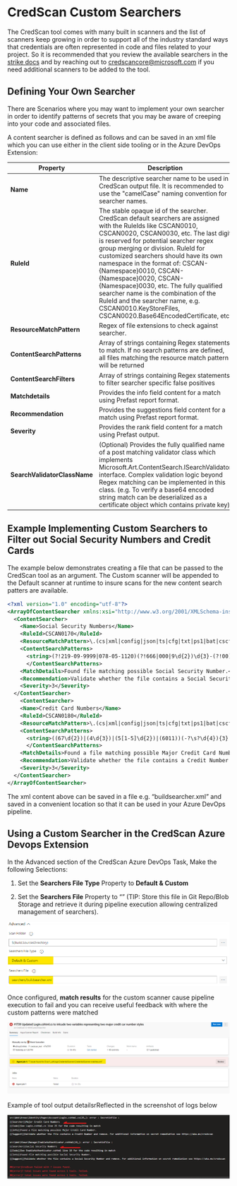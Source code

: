 # CredScan Custom Searchers

The CredScan tool comes with many built in scanners and the list of
scanners keep growing in order to support all of the industry standard
ways that credentials are often represented in code and files related to
your project. So it is recommended that you review the available
searchers in the [strike docs](https://strikecommunity.azurewebsites.net/articles/4114/credential-scanner-overview.html) and by reaching out to <credscancore@microsoft.com> if you
need additional scanners to be added to the tool.

## Defining Your Own Searcher

There are Scenarios where you may want to implement your own searcher in
order to identify patterns of secrets that you may be aware of creeping
into your code and associated files.

A content searcher is defined as follows and can be saved in an xml file
which you can use either in the client side tooling or in the Azure
DevOps Extension:

| **Property**                  | **Description**                                                                                                                                                                                                                                                                                                                                                                                                                                                                                                                                         |
|-------------------------------|---------------------------------------------------------------------------------------------------------------------------------------------------------------------------------------------------------------------------------------------------------------------------------------------------------------------------------------------------------------------------------------------------------------------------------------------------------------------------------------------------------------------------------------------------------|
| **Name**                      | The descriptive searcher name to be used in CredScan output file. It is recommended to use the "camelCase" naming convention for searcher names.                                                                                                                                                                                                                                                                                                                                                                                                             |
| **RuleId**                    | The stable opaque id of the searcher. CredScan default searchers are assigned with the RuleIds like CSCAN0010, CSCAN0020, CSCAN0030, etc. The last digit is reserved for potential searcher regex group merging or division. RuleId for customized searchers should have its own namespace in the format of: CSCAN-{Namespace}0010, CSCAN-{Namespace}0020, CSCAN-{Namespace}0030, etc. The fully qualified searcher name is the combination of the RuleId and the searcher name, e.g. CSCAN0010.KeyStoreFiles, CSCAN0020.Base64EncodedCertificate, etc. |
| **ResourceMatchPattern**      | Regex of file extensions to check against searcher.                                                                                                                                                                                                                                                                                                                                                                                                                                                                                                     |
| **ContentSearchPatterns**     | Array of strings containing Regex statements to match. If no search patterns are defined, all files matching the resource match pattern will be returned                                                                                                                                                                                                                                                                                                                                                                                                |
| **ContentSearchFilters**      | Array of strings containing Regex statements to filter searcher specific false positives                                                                                                                                                                                                                                                                                                                                                                                                                                                                |
| **Matchdetails**              | Provides the info field content for a match using Prefast report format.                                                                                                                                                                                                                                                                                                                                                                                                                                                                                |
| **Recommendation**            | Provides the suggestions field content for a match using Prefast report format.                                                                                                                                                                                                                                                                                                                                                                                                                                                                         |
| **Severity**                  | Provides the rank field content for a match using Prefast output.                                                                                                                                                                                                                                                                                                                                                                                                                                                                                       |
| **SearchValidatorClassName** | (Optional) Provides the fully qualified name of a post matching validator class which implements Microsoft.Art.ContentSearch.ISearchValidator interface. Complex validation logic beyond Regex matching can be implemented in this class. (e.g. To verify a base64 encoded string match can be deserialized as a certificate object which contains private key)

## Example Implementing Custom Searchers to Filter out Social Security Numbers and Credit Cards

The example below demonstrates creating a file that can be passed to the
CredScan tool as an argument. The Custom scanner will be appended to the
Default scanner at runtime to insure scans for the new content search
patters are available.

```XML
<?xml version="1.0" encoding="utf-8"?>
<ArrayOfContentSearcher xmlns:xsi="http://www.w3.org/2001/XMLSchema-instance" xmlns:xsd="http://www.w3.org/2001/XMLSchema">
  <ContentSearcher>
    <Name>Social Security Numbers</Name>
    <RuleId>CSCAN0170</RuleId>
    <ResourceMatchPattern>\.(cs|xml|config|json|ts|cfg|txt|ps1|bat|cscfg|publishsettings|cmd|psm1|aspx|asmx|vbs|added_cluster|clean|pubxml|ccf|ini|svd|sql|c|xslt|csv|FF|ExtendedTests|settings|cshtml|template|trd|argfile)$|(config|certificate|publish|UT)\.js$|(commands|user|tests)\.cpp$</ResourceMatchPattern>
    <ContentSearchPatterns>
      <string>(?!219-09-9999|078-05-1120)(?!666|000|9\d{2})\d{3}-(?!00)\d{2}-(?!0{4})\d{4}|(?!219099999|078051120)(?!666|000|9\d{2})\d{3}(?!00)\d{2}(?!0{4})\d{4}</string>
      </ContentSearchPatterns>
    <MatchDetails>Found file matching possible Social Security Number.</MatchDetails>
    <Recommendation>Validate whether the file contains a Social Security Number and remove. For additional information on secret remediation see https://aka.ms/credscan </Recommendation>
    <Severity>3</Severity>
  </ContentSearcher>
    <ContentSearcher>
    <Name>Credit Card Numbers</Name>
    <RuleId>CSCAN0180</RuleId>
    <ResourceMatchPattern>\.(cs|xml|config|json|ts|cfg|txt|ps1|bat|cscfg|publishsettings|cmd|psm1|aspx|asmx|vbs|added_cluster|clean|pubxml|ccf|ini|svd|sql|c|xslt|csv|FF|ExtendedTests|settings|cshtml|template|trd|argfile)$|(config|certificate|publish|UT)\.js$|(commands|user|tests)\.cpp$</ResourceMatchPattern>
    <ContentSearchPatterns>
      <string>((67\d{2})|(4\d{3})|(5[1-5]\d{2})|(6011))(-?\s?\d{4}){3}|(3[4,7])\d{2}-?\s?\d{6}-?\s?\d{5}</string>
      </ContentSearchPatterns>
    <MatchDetails>Found a file matching possible Major Credit Card Number.</MatchDetails>
    <Recommendation>Validate whether the file contains a Credit Number and remove. For additional information on secret remediation see https://aka.ms/credscan </Recommendation>
    <Severity>3</Severity>
  </ContentSearcher>
</ArrayOfContentSearcher>
```

The xml content above can be saved in a file e.g. “buildsearcher.xml”
and saved in a convenient location so that it can be used in your Azure
DevOps pipeline.

## Using a Custom Searcher in the CredScan Azure Devops Extension

In the Advanced section of the CredScan Azure DevOps Task, Make the
following Selections:

1. Set the **Searchers File Type** Property to **Default & Custom**

2. Set the **Searchers File** Property to “<Location of your custom
    buildsearcher.xml file>” (TIP: Store this file in Git Repo/Blob Storage
    and retrieve it during pipeline execution allowing centralized management of searchers).

![searcher settings](images/Searcher_Settings.png)

Once configured, **match results** for the custom scanner
cause pipeline execution to fail and you can receive useful feedback with where the custom patterns were matched

![searcher error](images/Searcher_PL_Error.png)

Example of tool output detailsrReflected in the screenshot of logs below

![searcher log](images/Searcher_PL_Log.png)
